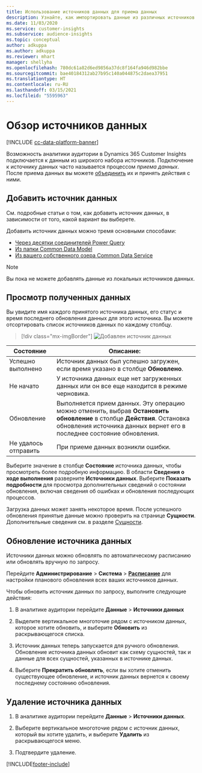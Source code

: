 ```yaml
---
title: Использование источников данных для приема данных
description: Узнайте, как импортировать данные из различных источников.
ms.date: 11/03/2020
ms.service: customer-insights
ms.subservice: audience-insights
ms.topic: conceptual
author: adkuppa
ms.author: adkuppa
ms.reviewer: mhart
manager: shellyha
ms.openlocfilehash: 780dc61a82d6ed9856a37dc8f164fa946d982bbe
ms.sourcegitcommit: bae40184312ab27b95c140a044875c2daea37951
ms.translationtype: HT
ms.contentlocale: ru-RU
ms.lasthandoff: 03/15/2021
ms.locfileid: "5595963"
---
```

# <a name="data-sources-overview"></a>Обзор источников данных

[!INCLUDE [cc-data-platform-banner](../includes/cc-data-platform-banner.md)]

Возможность аналитики аудитории в Dynamics 365 Customer Insights подключается к данным из широкого набора источников. Подключение к источнику данных часто называется процессом *приема данных*. После приема данных вы можете [объединить](data-unification.md) их и принять действия с ними.

## <a name="add-a-data-source"></a>Добавить источник данных

См. подробные статьи о том, как добавить источник данных, в зависимости от того, какой вариант вы выберете.

Добавить источник данных можно тремя основными способами:

- [Через десятки соединителей Power Query](connect-power-query.md)
- [Из папки Common Data Model](connect-common-data-model.md)
- [Из вашего собственного озера Common Data Service](connect-common-data-service-lake.md)

> [!NOTE]
> Вы пока не можете добавлять данные из локальных источников данных.

## <a name="review-ingested-data"></a>Просмотр полученных данных

Вы увидите имя каждого принятого источника данных, его статус и время последнего обновления данных для этого источника. Вы можете отсортировать список источников данных по каждому столбцу.

> [!div class="mx-imgBorder"]
> ![Добавлен источник данных](media/configure-data-datasource-added.png "Добавлен источник данных")

|Состояние  |Описание:  |
|---------|---------|
|Успешно выполнено   |Источник данных был успешно загружен, если время указано в столбце **Обновлено**.
|Не начато   |У источника данных еще нет загруженных данных или он все еще находится в режиме черновика.         |
|Обновление    |Выполняется прием данных. Эту операцию можно отменить, выбрав **Остановить обновление** в столбце **Действия**. Остановка обновления источника данных вернет его в последнее состояние обновления.       |
|Не удалось отправить     |При приеме данных возникли ошибки.         |

Выберите значение в столбце **Состояние** источника данных, чтобы просмотреть более подробную информацию. В области **Сведения о ходе выполнения** разверните **Источники данных**. Выберите **Показать подробности** для просмотра дополнительных сведений о состоянии обновления, включая сведения об ошибках и обновления последующих процессов.

Загрузка данных может занять некоторое время. После успешного обновления принятые данные можно проверить на странице **Сущности**. Дополнительные сведения см. в разделе [Сущности](entities.md).

## <a name="refresh-a-data-source"></a>Обновление источника данных

Источники данных можно обновлять по автоматическому расписанию или обновлять вручную по запросу. 

Перейдите **Администрирование** > **Система** > [**Расписание**](system.md#schedule-tab) для настройки планового обновления всех ваших источников данных.

Чтобы обновить источник данных по запросу, выполните следующие действия:

1. В аналитике аудитории перейдите **Данные** > **Источники данных**

2. Выделите вертикальное многоточие рядом с источником данных, которое хотите обновить, и выберите **Обновить** из раскрывающегося списка.

3. Источник данных теперь запускается для ручного обновления. Обновление источника данных обновит как схему сущностей, так и данные для всех сущностей, указанных в источнике данных.

4. Выберите **Прекратить обновлять**, если вы хотите отменить существующее обновление, и источник данных вернется к своему последнему состоянию обновления.

## <a name="delete-a-data-source"></a>Удаление источника данных

1. В аналитике аудитории перейдите **Данные** > **Источники данных**.

2. Выберите вертикальное многоточие рядом с источник данных, который вы хотите удалить, и выберите **Удалить** из раскрывающегося меню.

3. Подтвердите удаление.


[!INCLUDE[footer-include](../includes/footer-banner.md)]